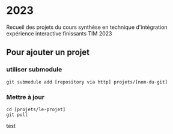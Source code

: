 # 2023

Recueil des projets du cours synthèse en technique d'intégration expérience interactive finissants TIM 2023


## Pour ajouter un projet 

### utiliser submodule 

```
git submodule add [repository via http] projets/[nom-du-git]
```

### Mettre à jour 

```
cd [projets/le-projet]
git pull
```

test



<!-- 
### utiliser subtree?

```
git subtree add --prefix  projets/66B-modele_de_projet git@github.com:tim-montmorency/66B-modele_de_projet.git main --squash
```

## pour mettre a jour un projet
```
subtree pull --prefix  projets/66B-modele_de_projet git@github.com:tim-montmorency/66B-modele_de_projet.git main  --squash
``` -->
